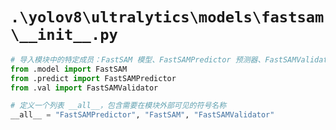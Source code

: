 # `.\yolov8\ultralytics\models\fastsam\__init__.py`

```py
# 导入模块中的特定成员：FastSAM 模型、FastSAMPredictor 预测器、FastSAMValidator 验证器
from .model import FastSAM
from .predict import FastSAMPredictor
from .val import FastSAMValidator

# 定义一个列表 __all__，包含需要在模块外部可见的符号名称
__all__ = "FastSAMPredictor", "FastSAM", "FastSAMValidator"
```